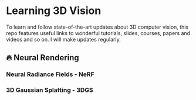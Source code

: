 # Learning 3D Vision

To learn and follow state-of-the-art updates about 3D computer vision, this repo features useful links to wonderful tutorials, slides, courses, papers and videos and so on. I will make updates regularly.

## 🔥 Neural Rendering

### Neural Radiance Fields - NeRF 

### 3D Gaussian Splatting - 3DGS